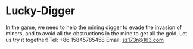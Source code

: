 # Lucky-Digger
In the game, we need to help the mining digger to evade the invasion of miners, and to avoid all the obstructions in the mine to get all the gold. Let us try it together!
Tel: +86 15845785458
Email: sz173r@163.com
